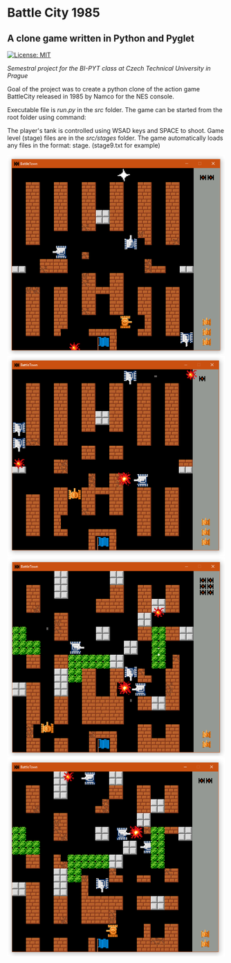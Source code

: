 # Battle City 1985
## A clone game written in Python and Pyglet
[![License: MIT](https://img.shields.io/badge/License-MIT-yellow.svg)](https://opensource.org/licenses/MIT)

*Semestral project for the BI-PYT class at Czech Technical University in Prague*

Goal of the project was to create a python clone of the action game BattleCity released in 1985 by Namco for the NES console.

Executable file is *run.py* in the *src* folder.
The game can be started from the root folder using command:

The player's tank is controlled using WSAD keys and SPACE to shoot.
Game level (stage) files are in the *src/stages* folder. The game automatically loads any files in the format:
stage<number>.<any extension> (stage9.txt for example)

![BattleCity python clone](screenshots/1.PNG)
![BattleCity python clone](screenshots/2.PNG)
![BattleCity python clone](screenshots/3.PNG)
![BattleCity python clone](screenshots/4.PNG)
